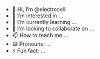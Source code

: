 - 👋 Hi, I’m @electrocell
- 👀 I’m interested in ...
- 🌱 I’m currently learning ...
- 💞️ I’m looking to collaborate on ...
- 📫 How to reach me ...
- 😄 Pronouns: ...
- ⚡ Fun fact: ...

<!---
electrocell/electrocell is a ✨ special ✨ repository because its `README.md` (this file) appears on your GitHub profile.
You can click the Preview link to take a look at your changes.
--->
